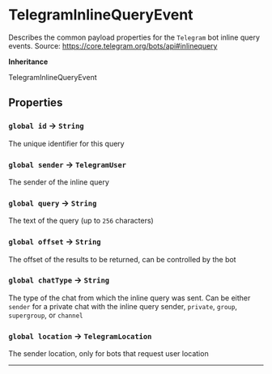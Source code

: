 # TelegramInlineQueryEvent

Describes the common payload properties for the `Telegram` bot inline query events.
Source: https://core.telegram.org/bots/api#inlinequery

**Inheritance**

TelegramInlineQueryEvent

## Properties

### `global id` → `String`

The unique identifier for this query

### `global sender` → `TelegramUser`

The sender of the inline query

### `global query` → `String`

The text of the query (up to `256` characters)

### `global offset` → `String`

The offset of the results to be returned, can be controlled by the bot

### `global chatType` → `String`

The type of the chat from which the inline query was sent. Can be either `sender` for a private chat with the inline query sender, `private`, `group`, `supergroup`, or `channel`

### `global location` → `TelegramLocation`

The sender location, only for bots that request user location

---
